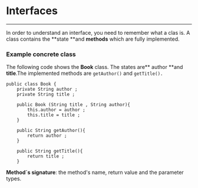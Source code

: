 # Interfaces

---

In order to understand an interface, you need to remember what a clas is. A class contains the **state **and **methods** which are fully implemented.

### Example concrete class

The following code shows the **Book** class. The states are** author **and **title**.The implemented methods are  `getAuthor()` and `getTitle().`

```
public class Book {
    private String author ;
    private String title ;

    public Book (String title , String author){
        this.author = author ;
        this.title = title ;
    }

    public String getAuthor(){
        return author ;
    }

    public String getTitle(){
        return title ;
    }
```



**Method´s signature**: the method's name, return value and the parameter types.



